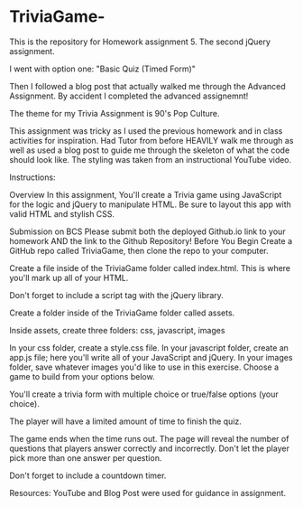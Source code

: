 # TriviaGame-
This is the repository for Homework assignment 5. The second jQuery assignment. 

I went with option one: "Basic Quiz (Timed Form)"

Then I followed a blog post that actually walked me through the Advanced Assignment.
By accident I completed the advanced assignemnt!

The theme for my Trivia Assignment is 90's Pop Culture. 

This assignment was tricky as I used the previous homework and in class activities for inspiration.
Had Tutor from before HEAVILY walk me through as well as used a blog post to guide me through the skeleton of what the code should look like. The styling was taken from an instructional YouTube video. 

Instructions:

Overview
In this assignment, You'll create a Trivia game using JavaScript for the logic and jQuery to manipulate HTML. Be sure to layout this app with valid HTML and stylish CSS.

Submission on BCS
Please submit both the deployed Github.io link to your homework AND the link to the Github Repository!
Before You Begin
Create a GitHub repo called TriviaGame, then clone the repo to your computer.

Create a file inside of the TriviaGame folder called index.html. This is where you'll mark up all of your HTML.

Don't forget to include a script tag with the jQuery library.

Create a folder inside of the TriviaGame folder called assets.

Inside assets, create three folders: css, javascript, images

In your css folder, create a style.css file.
In your javascript folder, create an app.js file; here you'll write all of your JavaScript and jQuery.
In your images folder, save whatever images you'd like to use in this exercise.
Choose a game to build from your options below.

You'll create a trivia form with multiple choice or true/false options (your choice).

The player will have a limited amount of time to finish the quiz.

The game ends when the time runs out. The page will reveal the number of questions that players answer correctly and incorrectly.
Don't let the player pick more than one answer per question.

Don't forget to include a countdown timer.

Resources: 
YouTube and Blog Post were used for guidance in assignment. 
